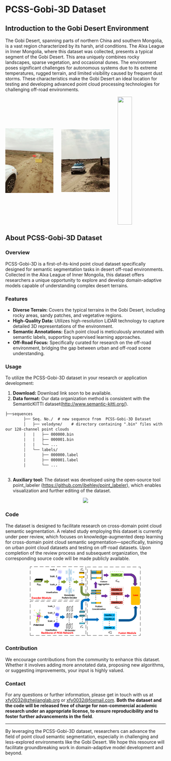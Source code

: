 
# PCSS-Gobi-3D Dataset

## Introduction to the Gobi Desert Environment

The Gobi Desert, spanning parts of northern China and southern Mongolia, is a vast region characterized by its harsh, arid conditions. The Alxa League in Inner Mongolia, where this dataset was collected, presents a typical segment of the Gobi Desert. This area uniquely combines rocky landscapes, sparse vegetation, and occasional dunes. The environment poses significant challenges for autonomous systems due to its extreme temperatures, rugged terrain, and limited visibility caused by frequent dust storms. These characteristics make the Gobi Desert an ideal location for testing and developing advanced point cloud processing technologies for challenging off-road environments.

<div style="display: flex; justify-content: space-between;">
   <img src="./fig/fig1.png" width="30%" style="height: 400px; object-fit: contain;">
   <img src="./fig/fig2.png" width="30%" style="height: 400px; object-fit: contain;">
   <img src="./fig/fig3.png" width="30%" style="height: 400px; object-fit: contain;">
</div>

## About PCSS-Gobi-3D Dataset

### Overview
PCSS-Gobi-3D is a first-of-its-kind point cloud dataset specifically designed for semantic segmentation tasks in desert off-road environments. Collected in the Alxa League of Inner Mongolia, this dataset offers researchers a unique opportunity to explore and develop domain-adaptive models capable of understanding complex desert terrains.


### Features
- **Diverse Terrain:** Covers the typical terrains in the Gobi Desert, including rocky areas, sandy patches, and vegetative regions.
- **High-Quality Data:** Utilizes high-resolution LiDAR technology to capture detailed 3D representations of the environment.
- **Semantic Annotations:** Each point cloud is meticulously annotated with semantic labels, supporting supervised learning approaches.
- **Off-Road Focus:** Specifically curated for research on the off-road environment, bridging the gap between urban and off-road scene understanding.


### Usage
To utilize the PCSS-Gobi-3D dataset in your research or application development:
1. **Download:** Download link soon to be available.
2. **Data format:** Our data organization method is consistent with the SemanticKITTI dataset(http://www.semantic-kitti.org/).
   
```
├──sequences
        ├── Seq. No./  # new sequence from  PCSS-Gobi-3D Dataset    
        │   ├── velodyne/	 # directory containing ".bin" files with our 128-channel point clouds
        |   |	├── 000000.bin
        |   |	├── 000001.bin
        |   |	└── ...
        │   └── labels/          
        |       ├── 000000.label
        |       ├── 000001.label
        |       └── ...   
     
```

3. **Auxiliary tool:**  The dataset was developed using the open-source tool point_labeler (https://github.com/jbehley/point_labeler), which enables visualization and further editing of the dataset.

<p align="center">
   <img src="./fig/fig4.png" width="70%"> 
</p>

### Code
The dataset is designed to facilitate research on cross-domain point cloud semantic segmentation. A related study employing this dataset is currently under peer review, which focuses on knowledge-augmented deep learning for cross-domain point cloud semantic segmentation—specifically, training on urban point cloud datasets and testing on off-road datasets. Upon completion of the review process and subsequent organization, the corresponding source code will be made publicly available. 

<p align="center">
   <img src="./fig/fig5.png" width="70%"> 
</p>

### Contribution
We encourage contributions from the community to enhance this dataset. Whether it involves adding more annotated data, proposing new algorithms, or suggesting improvements, your input is highly valued.

### Contact
For any questions or further information, please get in touch with us at xfy0032@zhejianglab.org or xfy0032@foxmail.com. **Both the dataset and the code will be released free of charge for non-commercial academic research under an appropriate license, to ensure reproducibility and to foster further advancements in the field**.

---

By leveraging the PCSS-Gobi-3D dataset, researchers can advance the field of point cloud semantic segmentation, especially in challenging and less-explored environments like the Gobi Desert. We hope this resource will facilitate groundbreaking work in domain-adaptive model development and beyond.
